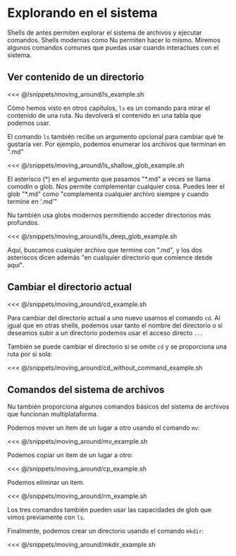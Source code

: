 # Explorando en el sistema

Shells de antes permiten explorar el sistema de archivos y ejecutar comandos. Shells modernas como Nu permiten hacer lo mismo. Miremos algunos comandos comunes que puedas usar cuando interactues con el sistema.

## Ver contenido de un directorio

<<< @/snippets/moving_around/ls_example.sh

Cómo hemos visto en otros capítulos, `ls` es un comando para mirar el contenido de una ruta. Nu devolverá el contenido en una tabla que podemos usar.

El comando `ls` también recibe un argumento opcional para cambiar qué te gustaría ver. Por ejemplo, podemos enumerar los archivos que terminan en ".md"

<<< @/snippets/moving_around/ls_shallow_glob_example.sh

El asterisco (\*) en el argumento que pasamos "\*.md" a veces se llama comodín o glob. Nos permite complementar cualquier cosa. Puedes leer el glob "\*.md" como "complementa cualquier archivo siempre y cuando termine en '.md'"

Nu también usa globs modernos permitiendo acceder directorios más profundos.

<<< @/snippets/moving_around/ls_deep_glob_example.sh

Aquí, buscamos cualquier archivo que termine con ".md", y los dos asteriscos dicen además "en cualquier directorio que comience desde aquí".

## Cambiar el directorio actual

<<< @/snippets/moving_around/cd_example.sh

Para cambiar del directorio actual a uno nuevo usamos el comando `cd`. Al igual que en otras shells, podemos usar tanto el nombre del directorio o si deseamos subir a un directorio podemos usar el acceso directo `..`.

También se puede cambiar el directorio si se omite `cd` y se proporciona una ruta por si sola:

<<< @/snippets/moving_around/cd_without_command_example.sh

## Comandos del sistema de archivos

Nu también proporciona algunos comandos básicos del sistema de archivos que funcionan multiplataforma.

Podemos mover un item de un lugar a otro usando el comando `mv`:

<<< @/snippets/moving_around/mv_example.sh

Podemos copiar un item de un lugar a otro:

<<< @/snippets/moving_around/cp_example.sh

Podemos eliminar un item.

<<< @/snippets/moving_around/rm_example.sh

Los tres comandos también pueden usar las capacidades de glob que vimos previamente con `ls`.

Finalmente, podemos crear un directorio usando el comando `mkdir`:

<<< @/snippets/moving_around/mkdir_example.sh
